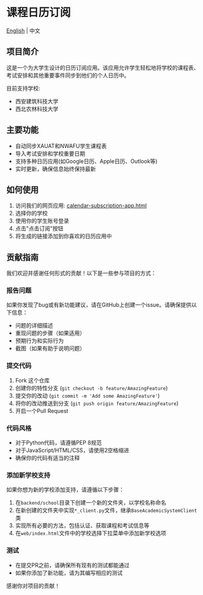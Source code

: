# 课程日历订阅

[English](README.md) | 中文

## 项目简介

这是一个为大学生设计的日历订阅应用。该应用允许学生轻松地将学校的课程表、考试安排和其他重要事件同步到他们的个人日历中。

目前支持学校:
- 西安建筑科技大学
- 西北农林科技大学

## 主要功能

- 自动同步XAUAT和NWAFU学生课程表
- 导入考试安排和学校重要日期
- 支持多种日历应用(如Google日历、Apple日历、Outlook等)
- 实时更新，确保信息始终保持最新

## 如何使用

1. 访问我们的网页应用: [calendar-subscription-app.html](https://schedule.borry.org/)
2. 选择你的学校
3. 使用你的学生账号登录
4. 点击"点击订阅"按钮
5. 将生成的链接添加到你喜欢的日历应用中

## 贡献指南

我们欢迎并感谢任何形式的贡献！以下是一些参与项目的方式：

### 报告问题

如果你发现了bug或有新功能建议，请在GitHub上创建一个issue。请确保提供以下信息：

- 问题的详细描述
- 重现问题的步骤（如果适用）
- 预期行为和实际行为
- 截图（如果有助于说明问题）

### 提交代码

1. Fork 这个仓库
2. 创建你的特性分支 (`git checkout -b feature/AmazingFeature`)
3. 提交你的改动 (`git commit -m 'Add some AmazingFeature'`)
4. 将你的改动推送到分支 (`git push origin feature/AmazingFeature`)
5. 开启一个Pull Request

### 代码风格

- 对于Python代码，请遵循PEP 8规范
- 对于JavaScript/HTML/CSS，请使用2空格缩进
- 确保你的代码有适当的注释

### 添加新学校支持

如果你想为新的学校添加支持，请遵循以下步骤：

1. 在`backend/school`目录下创建一个新的文件夹，以学校名称命名
2. 在新创建的文件夹中实现`*_client.py`文件，继承`BaseAcademicSystemClient`类
3. 实现所有必要的方法，包括认证、获取课程和考试信息等
4. 在`web/index.html`文件中的学校选择下拉菜单中添加新学校选项

### 测试

- 在提交PR之前，请确保所有现有的测试都能通过
- 如果你添加了新功能，请为其编写相应的测试

感谢你对项目的贡献！

